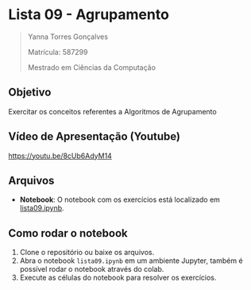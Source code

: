 # Lista 09 - Agrupamento

>Yanna Torres Gonçalves
>
>Matrícula: 587299
>
>Mestrado em Ciências da Computação

## Objetivo

Exercitar os conceitos referentes a Algoritmos de Agrupamento

## Vídeo de Apresentação (Youtube)

https://youtu.be/8cUb6AdyM14

## Arquivos

- **Notebook**: O notebook com os exercícios está localizado em [lista09.ipynb](lista09.ipynb).

## Como rodar o notebook
1. Clone o repositório ou baixe os arquivos.
2. Abra o notebook `lista09.ipynb` em um ambiente Jupyter, também é possível rodar o notebook através do colab.
3. Execute as células do notebook para resolver os exercícios.
